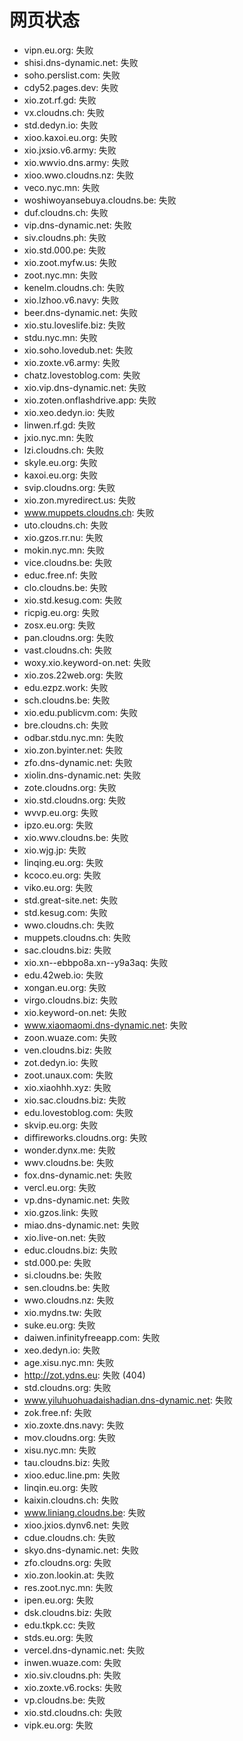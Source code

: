 # 网页状态
- vipn.eu.org: 失败
- shisi.dns-dynamic.net: 失败
- soho.perslist.com: 失败
- cdy52.pages.dev: 失败
- xio.zot.rf.gd: 失败
- vx.cloudns.ch: 失败
- std.dedyn.io: 失败
- xioo.kaxoi.eu.org: 失败
- xio.jxsio.v6.army: 失败
- xio.wwvio.dns.army: 失败
- xioo.wwo.cloudns.nz: 失败
- veco.nyc.mn: 失败
- woshiwoyansebuya.cloudns.be: 失败
- duf.cloudns.ch: 失败
- vip.dns-dynamic.net: 失败
- siv.cloudns.ph: 失败
- xio.std.000.pe: 失败
- xio.zoot.myfw.us: 失败
- zoot.nyc.mn: 失败
- kenelm.cloudns.ch: 失败
- xio.lzhoo.v6.navy: 失败
- beer.dns-dynamic.net: 失败
- xio.stu.loveslife.biz: 失败
- stdu.nyc.mn: 失败
- xio.soho.lovedub.net: 失败
- xio.zoxte.v6.army: 失败
- chatz.lovestoblog.com: 失败
- xio.vip.dns-dynamic.net: 失败
- xio.zoten.onflashdrive.app: 失败
- xio.xeo.dedyn.io: 失败
- linwen.rf.gd: 失败
- jxio.nyc.mn: 失败
- lzi.cloudns.ch: 失败
- skyle.eu.org: 失败
- kaxoi.eu.org: 失败
- svip.cloudns.org: 失败
- xio.zon.myredirect.us: 失败
- www.muppets.cloudns.ch: 失败
- uto.cloudns.ch: 失败
- xio.gzos.rr.nu: 失败
- mokin.nyc.mn: 失败
- vice.cloudns.be: 失败
- educ.free.nf: 失败
- clo.cloudns.be: 失败
- xio.std.kesug.com: 失败
- ricpig.eu.org: 失败
- zosx.eu.org: 失败
- pan.cloudns.org: 失败
- vast.cloudns.ch: 失败
- woxy.xio.keyword-on.net: 失败
- xio.zos.22web.org: 失败
- edu.ezpz.work: 失败
- sch.cloudns.be: 失败
- xio.edu.publicvm.com: 失败
- bre.cloudns.ch: 失败
- odbar.stdu.nyc.mn: 失败
- xio.zon.byinter.net: 失败
- zfo.dns-dynamic.net: 失败
- xiolin.dns-dynamic.net: 失败
- zote.cloudns.org: 失败
- xio.std.cloudns.org: 失败
- wvvp.eu.org: 失败
- ipzo.eu.org: 失败
- xio.wwv.cloudns.be: 失败
- xio.wjg.jp: 失败
- linqing.eu.org: 失败
- kcoco.eu.org: 失败
- viko.eu.org: 失败
- std.great-site.net: 失败
- std.kesug.com: 失败
- wwo.cloudns.ch: 失败
- muppets.cloudns.ch: 失败
- sac.cloudns.biz: 失败
- xio.xn--ebbpo8a.xn--y9a3aq: 失败
- edu.42web.io: 失败
- xongan.eu.org: 失败
- virgo.cloudns.biz: 失败
- xio.keyword-on.net: 失败
- www.xiaomaomi.dns-dynamic.net: 失败
- zoon.wuaze.com: 失败
- ven.cloudns.biz: 失败
- zot.dedyn.io: 失败
- zoot.unaux.com: 失败
- xio.xiaohhh.xyz: 失败
- xio.sac.cloudns.biz: 失败
- edu.lovestoblog.com: 失败
- skvip.eu.org: 失败
- diffireworks.cloudns.org: 失败
- wonder.dynx.me: 失败
- wwv.cloudns.be: 失败
- fox.dns-dynamic.net: 失败
- vercl.eu.org: 失败
- vp.dns-dynamic.net: 失败
- xio.gzos.link: 失败
- miao.dns-dynamic.net: 失败
- xio.live-on.net: 失败
- educ.cloudns.biz: 失败
- std.000.pe: 失败
- si.cloudns.be: 失败
- sen.cloudns.be: 失败
- wwo.cloudns.nz: 失败
- xio.mydns.tw: 失败
- suke.eu.org: 失败
- daiwen.infinityfreeapp.com: 失败
- xeo.dedyn.io: 失败
- age.xisu.nyc.mn: 失败
- http://zot.ydns.eu: 失败 (404)
- std.cloudns.org: 失败
- www.yiluhuohuadaishadian.dns-dynamic.net: 失败
- zok.free.nf: 失败
- xio.zoxte.dns.navy: 失败
- mov.cloudns.org: 失败
- xisu.nyc.mn: 失败
- tau.cloudns.biz: 失败
- xioo.educ.line.pm: 失败
- linqin.eu.org: 失败
- kaixin.cloudns.ch: 失败
- www.liniang.cloudns.be: 失败
- xioo.jxios.dynv6.net: 失败
- cdue.cloudns.ch: 失败
- skyo.dns-dynamic.net: 失败
- zfo.cloudns.org: 失败
- xio.zon.lookin.at: 失败
- res.zoot.nyc.mn: 失败
- ipen.eu.org: 失败
- dsk.cloudns.biz: 失败
- edu.tkpk.cc: 失败
- stds.eu.org: 失败
- vercel.dns-dynamic.net: 失败
- inwen.wuaze.com: 失败
- xio.siv.cloudns.ph: 失败
- xio.zoxte.v6.rocks: 失败
- vp.cloudns.be: 失败
- xio.std.cloudns.ch: 失败
- vipk.eu.org: 失败

